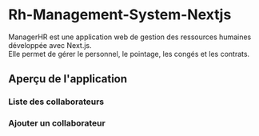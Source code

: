﻿# Rh-Management-System-Nextjs


ManagerHR est une application web de gestion des ressources humaines développée avec Next.js.  
Elle permet de gérer le personnel, le pointage, les congés et les contrats.

## Aperçu de l'application

### Liste des collaborateurs

### Ajouter un collaborateur



